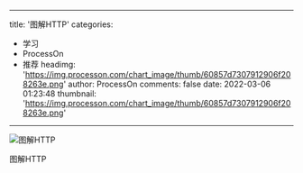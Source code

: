 
---
title: '图解HTTP'
categories: 
 - 学习
 - ProcessOn
 - 推荐
headimg: 'https://img.processon.com/chart_image/thumb/60857d7307912906f208263e.png'
author: ProcessOn
comments: false
date: 2022-03-06 01:23:48
thumbnail: 'https://img.processon.com/chart_image/thumb/60857d7307912906f208263e.png'
---

<div>   
<img class="thumb" alt="图解HTTP" src="https://img.processon.com/chart_image/thumb/60857d7307912906f208263e.png" referrerpolicy="no-referrer">
<p>图解HTTP</p>  
</div>
            